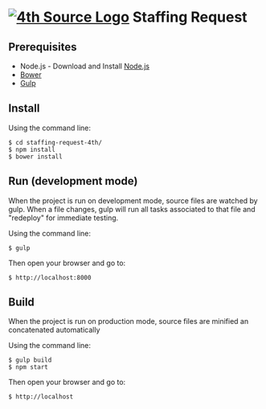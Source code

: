 # [![4th Source Logo](http://www.4thsource.com/wordpress/wp-content/uploads/2014/06/4th-source-logo.png)](http://www.4thsource.com/) Staffing Request

## Prerequisites
  * Node.js - Download and Install [Node.js](http://www.nodejs.org/download/)
  * [Bower](http://bower.io/)
  * [Gulp](http://gulpjs.com/)

## Install
  Using the command line:
  
    $ cd staffing-request-4th/
    $ npm install
    $ bower install

## Run (development mode)
  When the project is run on development mode, source files are watched by gulp. When a file changes, gulp will run all tasks associated to that file and "redeploy" for immediate testing.
  
  Using the command line:
  
    $ gulp

  Then open your browser and go to:
  
    $ http://localhost:8000

## Build
  When the project is run on production mode, source files are minified an concatenated automatically

  Using the command line:
  
    $ gulp build
    $ npm start

  Then open your browser and go to:
  
    $ http://localhost